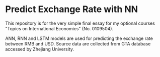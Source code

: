 # Predict Exchange Rate with NN

This repository is for the very simple final essay for my optional courses "Topics on International Economics" (No. 0109504).

ANN, RNN and LSTM models are used for predicting the exchange rate between RMB and USD. Source data are collected from GTA database accessed by Zhejiang University.